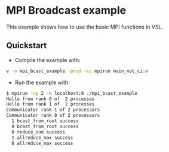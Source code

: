 # MPI Broadcast example

This example shows how to use the basic MPI functions in VSL.

## Quickstart

- Compile the example with:

```bash
v -o mpi_bcast_example -prod -cc mpirun main_not_ci.v
```

- Run the example with:

```bash
$ mpirun -np 2 -H localhost:8 ./mpi_bcast_example
Hello from rank 0 of  2 processes
Hello from rank 1 of  2 processes
Communicator rank 1 of 2 processors
Communicator rank 0 of 2 processors
  1 bcast_from_root success
  0 bcast_from_root success
  0 reduce_sum success
  1 allreduce_max success
  0 allreduce_max success
```
